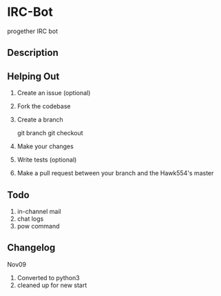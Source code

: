 IRC-Bot
=======
progether IRC bot


Description
-----------


Helping Out
-----------

 1. Create an issue (optional)
 1. Fork the codebase
 1. Create a branch

      git branch <branchName>
      git checkout <branchName>

 1. Make your changes
 1. Write tests (optional)
 1. Make a pull request between your branch and the Hawk554's master

Todo
-----------

 1. in-channel mail
 1. chat logs
 1. pow command


Changelog
-----------
Nov09

 1. Converted to python3
 1. cleaned up for new start
